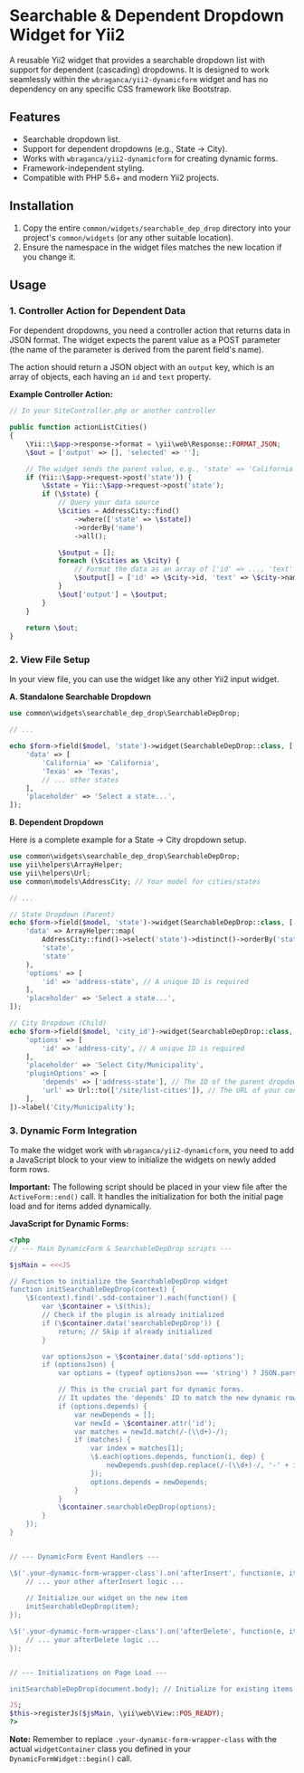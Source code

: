 # Searchable & Dependent Dropdown Widget for Yii2

A reusable Yii2 widget that provides a searchable dropdown list with support for dependent (cascading) dropdowns. It is designed to work seamlessly within the `wbraganca/yii2-dynamicform` widget and has no dependency on any specific CSS framework like Bootstrap.

## Features

-   Searchable dropdown list.
-   Support for dependent dropdowns (e.g., State -> City).
-   Works with `wbraganca/yii2-dynamicform` for creating dynamic forms.
-   Framework-independent styling.
-   Compatible with PHP 5.6+ and modern Yii2 projects.

## Installation

1.  Copy the entire `common/widgets/searchable_dep_drop` directory into your project's `common/widgets` (or any other suitable location).
2.  Ensure the namespace in the widget files matches the new location if you change it.

## Usage

### 1. Controller Action for Dependent Data

For dependent dropdowns, you need a controller action that returns data in JSON format. The widget expects the parent value as a POST parameter (the name of the parameter is derived from the parent field's name).

The action should return a JSON object with an `output` key, which is an array of objects, each having an `id` and `text` property.

**Example Controller Action:**

```php
// In your SiteController.php or another controller

public function actionListCities()
{
    \Yii::\$app->response->format = \yii\web\Response::FORMAT_JSON;
    \$out = ['output' => [], 'selected' => ''];

    // The widget sends the parent value, e.g., 'state' => 'California'
    if (Yii::\$app->request->post('state')) {
        \$state = Yii::\$app->request->post('state');
        if (\$state) {
            // Query your data source
            \$cities = AddressCity::find()
                ->where(['state' => \$state])
                ->orderBy('name')
                ->all();

            \$output = [];
            foreach (\$cities as \$city) {
                // Format the data as an array of ['id' => ..., 'text' => ...]
                \$output[] = ['id' => \$city->id, 'text' => \$city->name];
            }
            \$out['output'] = \$output;
        }
    }
    
    return \$out;
}
```

### 2. View File Setup

In your view file, you can use the widget like any other Yii2 input widget.

**A. Standalone Searchable Dropdown**

```php
use common\widgets\searchable_dep_drop\SearchableDepDrop;

// ...

echo $form->field($model, 'state')->widget(SearchableDepDrop::class, [
    'data' => [
        'California' => 'California',
        'Texas' => 'Texas',
        // ... other states
    ],
    'placeholder' => 'Select a state...',
]);
```

**B. Dependent Dropdown**

Here is a complete example for a State -> City dropdown setup.

```php
use common\widgets\searchable_dep_drop\SearchableDepDrop;
use yii\helpers\ArrayHelper;
use yii\helpers\Url;
use common\models\AddressCity; // Your model for cities/states

// ...

// State Dropdown (Parent)
echo $form->field($model, 'state')->widget(SearchableDepDrop::class, [
    'data' => ArrayHelper::map(
        AddressCity::find()->select('state')->distinct()->orderBy('state')->all(),
        'state',
        'state'
    ),
    'options' => [
        'id' => 'address-state', // A unique ID is required
    ],
    'placeholder' => 'Select a state...',
]);

// City Dropdown (Child)
echo $form->field($model, 'city_id')->widget(SearchableDepDrop::class, [
    'options' => [
        'id' => 'address-city', // A unique ID is required
    ],
    'placeholder' => 'Select City/Municipality',
    'pluginOptions' => [
        'depends' => ['address-state'], // The ID of the parent dropdown
        'url' => Url::to(['/site/list-cities']), // The URL of your controller action
    ],
])->label('City/Municipality');
```

### 3. Dynamic Form Integration

To make the widget work with `wbraganca/yii2-dynamicform`, you need to add a JavaScript block to your view to initialize the widgets on newly added form rows.

**Important:** The following script should be placed in your view file after the `ActiveForm::end()` call. It handles the initialization for both the initial page load and for items added dynamically.

**JavaScript for Dynamic Forms:**

```php
<?php
// --- Main DynamicForm & SearchableDepDrop scripts ---

$jsMain = <<<JS

// Function to initialize the SearchableDepDrop widget
function initSearchableDepDrop(context) {
    \$(context).find('.sdd-container').each(function() {
        var \$container = \$(this);
        // Check if the plugin is already initialized
        if (\$container.data('searchableDepDrop')) {
            return; // Skip if already initialized
        }

        var optionsJson = \$container.data('sdd-options');
        if (optionsJson) {
            var options = (typeof optionsJson === 'string') ? JSON.parse(optionsJson) : optionsJson;

            // This is the crucial part for dynamic forms.
            // It updates the 'depends' ID to match the new dynamic row index.
            if (options.depends) {
                var newDepends = [];
                var newId = \$container.attr('id');
                var matches = newId.match(/-(\\d+)-/);
                if (matches) {
                    var index = matches[1];
                    \$.each(options.depends, function(i, dep) {
                        newDepends.push(dep.replace(/-(\\d+)-/, '-' + index + '-'));
                    });
                    options.depends = newDepends;
                }
            }
            \$container.searchableDepDrop(options);
        }
    });
}


// --- DynamicForm Event Handlers ---

\$('.your-dynamic-form-wrapper-class').on('afterInsert', function(e, item) {
    // ... your other afterInsert logic ...
    
    // Initialize our widget on the new item
    initSearchableDepDrop(item);
});

\$('.your-dynamic-form-wrapper-class').on('afterDelete', function(e, item) {
    // ... your afterDelete logic ...
});


// --- Initializations on Page Load ---

initSearchableDepDrop(document.body); // Initialize for existing items

JS;
$this->registerJs($jsMain, \yii\web\View::POS_READY);
?>
```

**Note:** Remember to replace `.your-dynamic-form-wrapper-class` with the actual `widgetContainer` class you defined in your `DynamicFormWidget::begin()` call.
